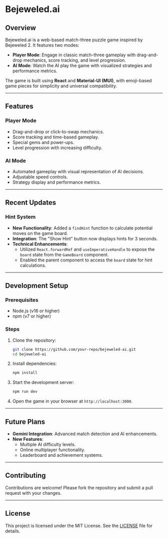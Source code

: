# Bejeweled.ai

## Overview
Bejeweled.ai is a web-based match-three puzzle game inspired by Bejeweled 2. It features two modes:
- **Player Mode**: Engage in classic match-three gameplay with drag-and-drop mechanics, score tracking, and level progression.
- **AI Mode**: Watch the AI play the game with visualized strategies and performance metrics.

The game is built using **React** and **Material-UI (MUI)**, with emoji-based game pieces for simplicity and universal compatibility.

---

## Features

### Player Mode
- Drag-and-drop or click-to-swap mechanics.
- Score tracking and time-based gameplay.
- Special gems and power-ups.
- Level progression with increasing difficulty.

### AI Mode
- Automated gameplay with visual representation of AI decisions.
- Adjustable speed controls.
- Strategy display and performance metrics.

---

## Recent Updates

### Hint System
- **New Functionality**: Added a `findHint` function to calculate potential moves on the game board.
- **Integration**: The "Show Hint" button now displays hints for 3 seconds.
- **Technical Enhancements**: 
  - Utilized `React.forwardRef` and `useImperativeHandle` to expose the `board` state from the `GameBoard` component.
  - Enabled the parent component to access the `board` state for hint calculations.

---

## Development Setup

### Prerequisites
- Node.js (v16 or higher)
- npm (v7 or higher)

### Steps
1. Clone the repository:
   ```bash
   git clone https://github.com/your-repo/bejeweled-ai.git
   cd bejeweled-ai
   ```
2. Install dependencies:
   ```bash
   npm install
   ```
3. Start the development server:
   ```bash
   npm run dev
   ```
4. Open the game in your browser at `http://localhost:3000`.

---

## Future Plans
- **Gemini Integration**: Advanced match detection and AI enhancements.
- **New Features**:
  - Multiple AI difficulty levels.
  - Online multiplayer functionality.
  - Leaderboard and achievement systems.

---

## Contributing
Contributions are welcome! Please fork the repository and submit a pull request with your changes.

---

## License
This project is licensed under the MIT License. See the [LICENSE](LICENSE) file for details.
